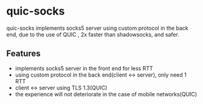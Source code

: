 # quic-socks
quic-socks implements socks5 server using custom protocol in the back end, due to the use of QUIC , 2x faster than shadowsocks, and safer.
## Features
* implements socks5 server in the front end for less RTT
* using custom protocol in the back end(client <-> server), only need 1 RTT
* client <-> server using TLS 1.3(QUIC)
* the experience will not deteriorate in the case of mobile networks(QUIC)

